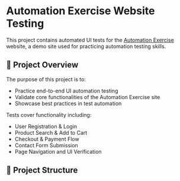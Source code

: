 # Automation Exercise Website Testing

This project contains automated UI tests for the [Automation Exercise](https://automationexercise.com) website, a demo site used for practicing automation testing skills.

## 🧪 Project Overview

The purpose of this project is to:

- Practice end-to-end UI automation testing
- Validate core functionalities of the Automation Exercise site
- Showcase best practices in test automation

Tests cover functionality including:

- User Registration & Login
- Product Search & Add to Cart
- Checkout & Payment Flow
- Contact Form Submission
- Page Navigation and UI Verification

## 📁 Project Structure

